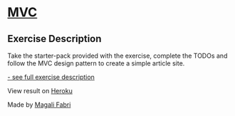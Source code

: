 # [MVC](https://github.com/becodeorg/verou-3-mvc-magalifabri)

## Exercise Description
Take the starter-pack provided with the exercise, complete the TODOs and follow the MVC design pattern to create a simple article site.

[- see full exercise description](https://github.com/becodeorg/gnt-verou-3/tree/main/3.The-Mountain/11.MVC)

View result on [Heroku](http://mfabri.herokuapp.com/mvc/)

Made by [Magali Fabri](https://github.com/magalifabri?tab=repositories)
